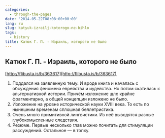 ```yaml
---
categories:
  - through-the-pages
date: '2014-05-22T08:08:00+00:00'
lang: ru
slug: katyuk-izrailj-kotorogo-ne-bihlo
tags:
  - history
title: Катюк Г. П. - Израиль, которого не было
---
```


## Катюк Г. П. - Израиль, которого не было

[http://flibusta.is/b/363617](http://flibusta.is/b/363617)

<!--more-->

1.  Поддался на заявленную тему. И вроде книга и началась с обсуждения феномена еврейства и иудейства. Но потом скатилась к альтернативной истории. Причём изложение шло крайне фрагментарно, а общей концепции изложено не было.
2.  Изложение на уровне исторической науки XVIII века. То есть по нынешним временам сплошная беллетристика.
3.  Очень много примитивной лингвистики. Из неё выводятся разные глубокомысленные следствия.
4.  Резюме. Первые несколько глав можно почитать для стимуляции рассуждений. Остальное — в топку.
